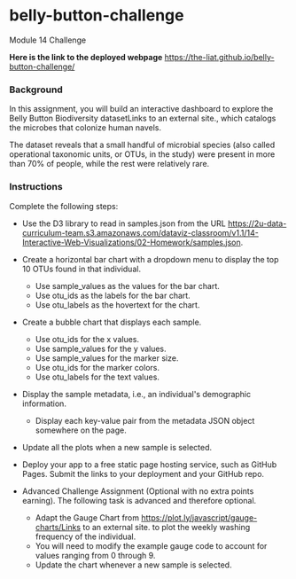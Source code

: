 # belly-button-challenge
Module 14 Challenge

**Here is the link to the deployed webpage** 
https://the-liat.github.io/belly-button-challenge/

### Background
In this assignment, you will build an interactive dashboard to explore the Belly Button Biodiversity datasetLinks to an external site., which catalogs the microbes that colonize human navels.

The dataset reveals that a small handful of microbial species (also called operational taxonomic units, or OTUs, in the study) were present in more than 70% of people, while the rest were relatively rare.

### Instructions
Complete the following steps:

* Use the D3 library to read in samples.json from the URL https://2u-data-curriculum-team.s3.amazonaws.com/dataviz-classroom/v1.1/14-Interactive-Web-Visualizations/02-Homework/samples.json.
* Create a horizontal bar chart with a dropdown menu to display the top 10 OTUs found in that individual.
  - Use sample_values as the values for the bar chart.
  - Use otu_ids as the labels for the bar chart.
  - Use otu_labels as the hovertext for the chart.

* Create a bubble chart that displays each sample.
  - Use otu_ids for the x values.
  - Use sample_values for the y values.
  - Use sample_values for the marker size.
  - Use otu_ids for the marker colors.
  - Use otu_labels for the text values.

* Display the sample metadata, i.e., an individual's demographic information.
  - Display each key-value pair from the metadata JSON object somewhere on the page.

* Update all the plots when a new sample is selected. 

* Deploy your app to a free static page hosting service, such as GitHub Pages. Submit the links to your deployment and your GitHub repo. 

* Advanced Challenge Assignment (Optional with no extra points earning). The following task is advanced and therefore optional.
  - Adapt the Gauge Chart from https://plot.ly/javascript/gauge-charts/Links to an external site. to plot the weekly washing frequency of the individual.
  - You will need to modify the example gauge code to account for values ranging from 0 through 9.
  - Update the chart whenever a new sample is selected.
